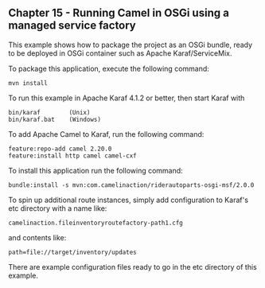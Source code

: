Chapter 15 - Running Camel in OSGi using a managed service factory
--------------------------

This example shows how to package the project as an OSGi bundle, ready to be deployed
in OSGi container such as Apache Karaf/ServiceMix.

To package this application, execute the following command:

    mvn install

To run this example in Apache Karaf 4.1.2 or better, then start Karaf with

    bin/karaf        (Unix)
    bin/karaf.bat    (Windows)

To add Apache Camel to Karaf, run the following command:

    feature:repo-add camel 2.20.0
    feature:install http camel camel-cxf

To install this application run the following command:

    bundle:install -s mvn:com.camelinaction/riderautoparts-osgi-msf/2.0.0

To spin up additional route instances, simply add configuration to Karaf's etc directory with a name like:

    camelinaction.fileinventoryroutefactory-path1.cfg 

and contents like:

    path=file://target/inventory/updates

There are example configuration files ready to go in the etc directory of this example.
